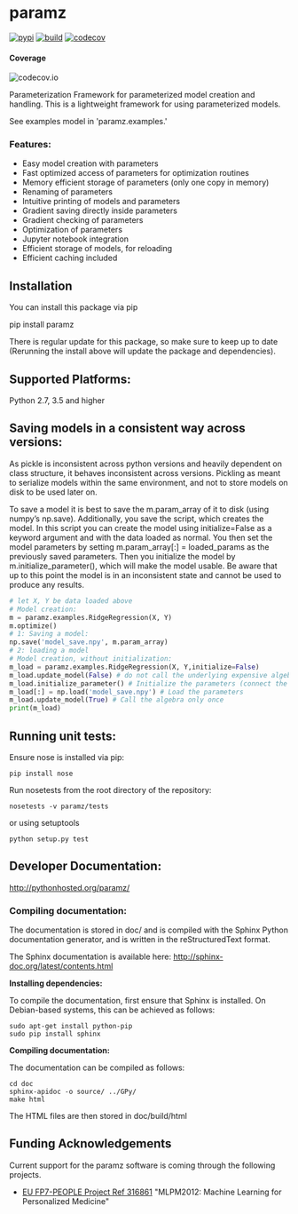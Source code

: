 # paramz

[![pypi](https://badge.fury.io/py/paramz.svg)](https://pypi.python.org/pypi/paramz)
[![build](https://travis-ci.org/sods/paramz.svg?branch=master)](https://travis-ci.org/sods/paramz)
[![codecov](https://codecov.io/gh/sods/paramz/branch/master/graph/badge.svg)](https://codecov.io/gh/sods/paramz)

#### Coverage
![codecov.io](https://codecov.io/gh/sods/paramz/branch/master/graphs/commits.svg)

Parameterization Framework for parameterized model creation and handling.
This is a lightweight framework for using parameterized models.

See examples model in 'paramz.examples.<tab>'

### Features:

 - Easy model creation with parameters
 - Fast optimized access of parameters for optimization routines
 - Memory efficient storage of parameters (only one copy in memory)
 - Renaming of parameters
 - Intuitive printing of models and parameters
 - Gradient saving directly inside parameters
 - Gradient checking of parameters
 - Optimization of parameters
 - Jupyter notebook integration
 - Efficient storage of models, for reloading
 - Efficient caching included

## Installation
You can install this package via pip

  pip install paramz

There is regular update for this package, so make sure to keep up to date
(Rerunning the install above will update the package and dependencies).

## Supported Platforms:

Python 2.7, 3.5 and higher

## Saving models in a consistent way across versions:

As pickle is inconsistent across python versions and heavily dependent on class structure, it behaves inconsistent across versions. 
Pickling as meant to serialize models within the same environment, and not to store models on disk to be used later on.

To save a model it is best to save the m.param_array of it to disk (using numpy’s np.save).
Additionally, you save the script, which creates the model. 
In this script you can create the model using initialize=False as a keyword argument and with the data loaded as normal. 
You then set the model parameters by setting m.param_array[:] = loaded_params as the previously saved parameters. 
Then you initialize the model by m.initialize_parameter(), which will make the model usable. 
Be aware that up to this point the model is in an inconsistent state and cannot be used to produce any results.

```python
# let X, Y be data loaded above
# Model creation:
m = paramz.examples.RidgeRegression(X, Y)
m.optimize()
# 1: Saving a model:
np.save('model_save.npy', m.param_array)
# 2: loading a model
# Model creation, without initialization:
m_load = paramz.examples.RidgeRegression(X, Y,initialize=False)
m_load.update_model(False) # do not call the underlying expensive algebra on load
m_load.initialize_parameter() # Initialize the parameters (connect the parameters up)
m_load[:] = np.load('model_save.npy') # Load the parameters
m_load.update_model(True) # Call the algebra only once
print(m_load)
```

## Running unit tests:

Ensure nose is installed via pip:

    pip install nose

Run nosetests from the root directory of the repository:

    nosetests -v paramz/tests

or using setuptools

    python setup.py test

## Developer Documentation:

http://pythonhosted.org/paramz/

### Compiling documentation:

The documentation is stored in doc/ and is compiled with the Sphinx Python documentation generator, and is written in the reStructuredText format.

The Sphinx documentation is available here: http://sphinx-doc.org/latest/contents.html

**Installing dependencies:**

To compile the documentation, first ensure that Sphinx is installed. On Debian-based systems, this can be achieved as follows:

    sudo apt-get install python-pip
    sudo pip install sphinx

**Compiling documentation:**

The documentation can be compiled as follows:

    cd doc
    sphinx-apidoc -o source/ ../GPy/
    make html

The HTML files are then stored in doc/build/html

## Funding Acknowledgements

Current support for the paramz software is coming through the following projects.

* [EU FP7-PEOPLE Project Ref 316861](http://staffwww.dcs.shef.ac.uk/people/N.Lawrence/projects/mlpm/) "MLPM2012: Machine Learning for Personalized Medicine"

